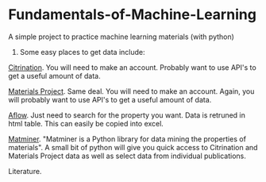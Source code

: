 # Fundamentals-of-Machine-Learning
A simple project to practice machine learning materials (with python)

1. Some easy places to get data include:

[Citrination]([url](https://citrination.com)). You will need to make an account. Probably want to use API's to get a useful amount of data.

[Materials Project]([url](https://next-gen.materialsproject.org)). Same deal. You will need to make an account. Again, you will probably want to use API's to get a useful amount of data.

[Aflow]([url](https://aflowlib.org)). Just need to search for the property you want. Data is retruned in html table. This can easily be copied into excel.

[Matminer]([url](https://hackingmaterials.lbl.gov/matminer/)). "Matminer is a Python library for data mining the properties of materials". A small bit of python will give you quick access to Citrination and Materials Project data as well as select data from individual publications.

Literature.
